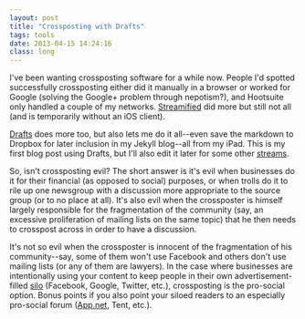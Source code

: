 ```yaml
---
layout: post
title: "Crossposting with Drafts"
tags: tools
date: 2013-04-15 14:24:16
class: long
---
```

I've been wanting crossposting software for a while now.  People I'd spotted successfully crossposting either did it manually in a browser or worked for Google (solving the Google+ problem through nepotism?), and Hootsuite only handled a couple of my networks. [Streamified](http://streamified.com/) did more but still not all (and is temporarily without an iOS client).  

[Drafts](http://agiletortoise.com/drafts) does more too, but also lets me do it all--even save the markdown to Dropbox for later inclusion in my Jekyll blog--all from my iPad.  This is my first blog post using Drafts, but I'll also edit it later for some other [streams](/stream/).

So, isn't crossposting evil? The short answer is it's evil when businesses do it for their financial (as opposed to social) purposes, or when trolls do it to rile up one newsgroup with a discussion more appropriate to the source group (or to no place at all). It's also evil when the crossposter is himself largely responsible for the fragmentation of the community (say, an excessive proliferation of mailing lists on the same topic) that he then needs to crosspost across in order to have a discussion. 

It's not so evil when the crossposter is innocent of the fragmentation of his community--say, some of them won't use Facebook and others don't use mailing lists (or any of them are lawyers). In the case where businesses are intentionally using your content to keep people in their own advertisement-filled [silo](http://en.wikipedia.org/wiki/Information_silo) (Facebook, Google, Twitter, etc.), crossposting is the pro-social option. Bonus points if you also point your siloed readers to an especially pro-social forum ([App.net](http://app.net), Tent, etc.).
